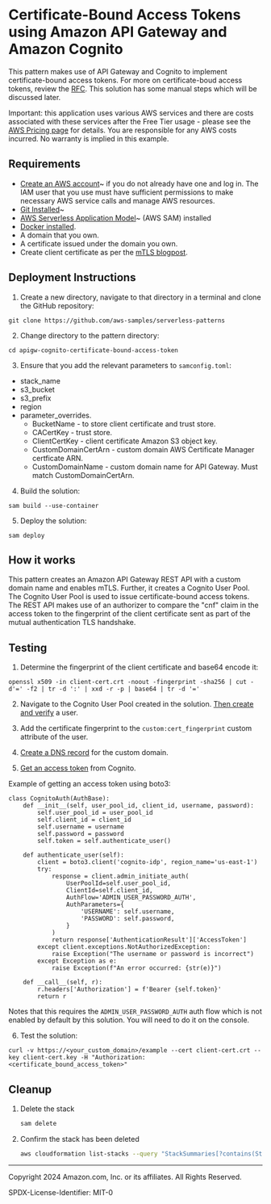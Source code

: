 # Certificate-Bound Access Tokens using Amazon API Gateway and Amazon Cognito

This pattern makes use of API Gateway and Cognito to implement certificate-bound access tokens. For more on certificate-boud access tokens, review the [RFC](https://datatracker.ietf.org/doc/html/rfc8705). This solution has some manual steps which will be discussed later.

Important: this application uses various AWS services and there are costs associated with these services after the Free Tier usage - please see the [AWS Pricing page](https://aws.amazon.com/pricing/) for details. You are responsible for any AWS costs incurred. No warranty is implied in this example.

## Requirements

* [Create an AWS account](https://portal.aws.amazon.com/gp/aws/developer/registration/index.html)~ if you do not already have one and log in. The IAM user that you use must have sufficient permissions to make necessary AWS service calls and manage AWS resources.
* [Git Installed](https://git-scm.com/book/en/v2/Getting-Started-Installing-Git)~
* [AWS Serverless Application Model](https://docs.aws.amazon.com/serverless-application-model/latest/developerguide/serverless-sam-cli-install.html)~ (AWS SAM) installed
* [Docker installed](https://docs.docker.com/engine/install/).
* A domain that you own.
* A certificate issued under the domain you own.
* Create client certificate as per the [mTLS blogpost](https://aws.amazon.com/blogs/compute/introducing-mutual-tls-authentication-for-amazon-api-gateway/).

## Deployment Instructions

1. Create a new directory, navigate to that directory in a terminal and clone the GitHub repository:
```
git clone https://github.com/aws-samples/serverless-patterns
```

2. Change directory to the pattern directory:
```
cd apigw-cognito-certificate-bound-access-token
```

3. Ensure that you add the relevant parameters to `samconfig.toml`:
* stack_name
* s3_bucket
* s3_prefix
* region
* parameter_overrides.
  * BucketName - to store client certificate and trust store.
  * CACertKey - trust store.
  * ClientCertKey - client certificate Amazon S3 object key.
  * CustomDomainCertArn - custom domain AWS Certificate Manager certficate ARN.
  * CustomDomainName - custom domain name for API Gateway. Must match CustomDomainCertArn.

4. Build the solution:
```
sam build --use-container
```

5. Deploy the solution:
```
sam deploy
```

## How it works

This pattern creates an Amazon API Gateway REST API with a custom domain name and enables mTLS. Further, it creates a Cognito User Pool. The Cognito User Pool is used to issue certificate-bound access tokens. The REST API makes use of an authorizer to compare the "cnf" claim in the access token to the fingerprint of the client certificate sent as part of the mutual authentication TLS handshake. 

## Testing

1. Determine the fingerprint of the client certificate and base64 encode it:
```
openssl x509 -in client-cert.crt -noout -fingerprint -sha256 | cut -d'=' -f2 | tr -d ':' | xxd -r -p | base64 | tr -d '='
```

2. Navigate to the Cognito User Pool created in the solution. [Then create and verify](https://docs.aws.amazon.com/cognito/latest/developerguide/signing-up-users-in-your-app.html) a user.

3. Add the certificate fingerprint to the `custom:cert_fingerprint` custom attribute of the user.

4. [Create a DNS record](https://docs.aws.amazon.com/Route53/latest/DeveloperGuide/routing-to-api-gateway.html) for the custom domain.

5. [Get an access token](https://docs.aws.amazon.com/cognito/latest/developerguide/authentication-flows-public-server-side.html) from Cognito.

Example of getting an access token using boto3:
```
class CognitoAuth(AuthBase):
    def __init__(self, user_pool_id, client_id, username, password):
        self.user_pool_id = user_pool_id
        self.client_id = client_id
        self.username = username
        self.password = password
        self.token = self.authenticate_user()

    def authenticate_user(self):
        client = boto3.client('cognito-idp', region_name='us-east-1')
        try:
            response = client.admin_initiate_auth(
                UserPoolId=self.user_pool_id,
                ClientId=self.client_id,
                AuthFlow='ADMIN_USER_PASSWORD_AUTH',
                AuthParameters={
                    'USERNAME': self.username,
                    'PASSWORD': self.password,
                }
            )
            return response['AuthenticationResult']['AccessToken']
        except client.exceptions.NotAuthorizedException:
            raise Exception("The username or password is incorrect")
        except Exception as e:
            raise Exception(f"An error occurred: {str(e)}")

    def __call__(self, r):
        r.headers['Authorization'] = f'Bearer {self.token}'
        return r
```

Notes that this requires the `ADMIN_USER_PASSWORD_AUTH` auth flow which is not enabled by default by this solution. You will need to do it on the console.

6. Test the solution:

```
curl -v https://<your_custom_domain>/example --cert client-cert.crt --key client-cert.key -H "Authorization: <certificate_bound_access_token>"
```

## Cleanup
 
1. Delete the stack
    ```bash
    sam delete
    ```
1. Confirm the stack has been deleted
    ```bash
    aws cloudformation list-stacks --query "StackSummaries[?contains(StackName,'STACK_NAME')].StackStatus"
    ```
----
Copyright 2024 Amazon.com, Inc. or its affiliates. All Rights Reserved.

SPDX-License-Identifier: MIT-0
